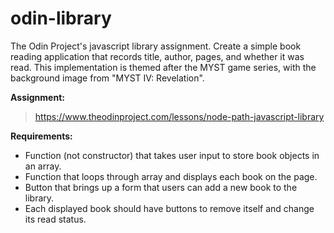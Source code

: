 # odin-library
The Odin Project's javascript library assignment. Create a simple book reading application that records title, author, pages, and whether it was read.
This implementation is themed after the MYST game series, with the background image from "MYST IV: Revelation".

**Assignment:**
> https://www.theodinproject.com/lessons/node-path-javascript-library

**Requirements:**

- Function (not constructor) that takes user input to store book objects in an array.
- Function that loops through array and displays each book on the page.
- Button that brings up a form that users can add a new book to the library.
- Each displayed book should have buttons to remove itself and change its read status.
